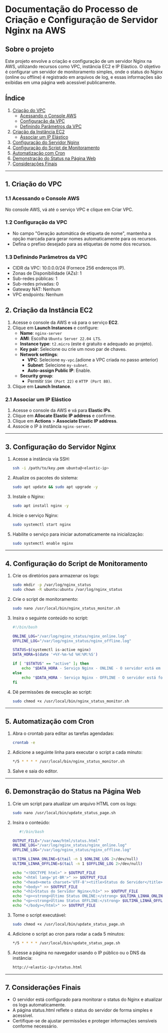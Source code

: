 # Documentação do Processo de Criação e Configuração de Servidor Nginx na AWS
## Sobre o projeto

Este projeto envolve a criação e configuração de um servidor Nginx na AWS, utilizando recursos como VPC, instância EC2 e IP Elástico. O objetivo é configurar um servidor de monitoramento simples, onde o status do Nginx (online ou offline) é registrado em arquivos de log, e essas informações são exibidas em uma página web acessível publicamente.


## Índice

1. [Criação do VPC](#1-criação-do-vpc)
   - [Acessando o Console AWS](#11-acessando-o-console-aws)
   - [Configuração da VPC](#12-configuração-da-vpc)
   - [Definindo Parâmetros da VPC](#13-definindo-parâmetros-da-vpc)
2. [Criação da Instância EC2](#2-criação-da-instância-ec2)
   - [Associar um IP Elástico](#21-associar-um-ip-elástico)
3. [Configuração do Servidor Nginx](#3-configuração-do-servidor-nginx)
4. [Configuração do Script de Monitoramento](#4-configuração-do-script-de-monitoramento)
5. [Automatização com Cron](#5-automatização-com-cron)
6. [Demonstração do Status na Página Web](#6-demonstração-do-status-na-página-web)
7. [Considerações Finais](#7-considerações-finais)

---

## 1. Criação do VPC

### 1.1 Acessando o Console AWS

No console AWS, vá até o serviço VPC e clique em Criar VPC.

### 1.2 Configuração da VPC

  - No campo "Geração automática de etiqueta de nome", mantenha a opção marcada para gerar nomes automaticamente para os recursos.
  - Defina o prefixo desejado para as etiquetas de nome dos recursos.

### 1.3 Definindo Parâmetros da VPC

  - CIDR da VPC: 10.0.0.0/24 (Fornece 256 endereços IP).
  - Zonas de Disponibilidade (AZs): 1
  - Sub-redes públicas: 1
  - Sub-redes privadas: 0
  - Gateway NAT: Nenhum
  - VPC endpoints: Nenhum

## 2. Criação da Instância EC2

1. Acesse o console da AWS e vá para o serviço **EC2**.
2. Clique em **Launch Instances** e configure:
   - **Name**: `nginx-server`
   - **AMI**: Escolha `Ubuntu Server 22.04 LTS`.
   - **Instance type**: `t2.micro` (este é gratuito e adequado ao projeto).
   - **Key pair**: Selecione ou crie um novo par de chaves.
   - **Network settings**:
     - **VPC**: Selecione `my-vpc`.(adione a VPC criada no passo anterior)
     - **Subnet**: Selecione `my-subnet`.
     - **Auto-assign Public IP**: Enable.
   - **Security group**:
     - Permitir `SSH (Port 22)` e `HTTP (Port 80)`.
3. Clique em **Launch Instance**.

### 2.1 Associar um IP Elástico

1. Acesse o console da AWS e vá para **Elastic IPs**.
2. Clique em **Allocate Elastic IP address** e confirme.
3. Clique em **Actions** > **Associate Elastic IP address**.
4. Associe o IP à instância `nginx-server`.

---

## 3. Configuração do Servidor Nginx

1. Acesse a instância via SSH:
   ```bash
   ssh -i /path/to/key.pem ubuntu@<elastic-ip>
2. Atualize os pacotes do sistema:
   ```bash
   sudo apt update && sudo apt upgrade -y 
3. Instale o Nginx:
   ```bash
   sudo apt install nginx -y
4. Inicie o serviço Nginx:
   ```bash
   sudo systemctl start nginx
5. Habilite o serviço para iniciar automaticamente na inicialização:
   ```bash
   sudo systemctl enable nginx

---

## 4. Configuração do Script de Monitoramento

1. Crie os diretórios para armazenar os logs:
   ```bash
   sudo mkdir -p /var/log/nginx_status
   sudo chown -R ubuntu:ubuntu /var/log/nginx_status

2. Crie o script de monitoramento:
   ```bash
   sudo nano /usr/local/bin/nginx_status_monitor.sh 
3. Insira o seguinte conteúdo no script:
   ```bash
   #!/bin/bash

   ONLINE_LOG="/var/log/nginx_status/nginx_online.log"
   OFFLINE_LOG="/var/log/nginx_status/nginx_offline.log"

   STATUS=$(systemctl is-active nginx)
   DATA_HORA=$(date '+%Y-%m-%d %H:%M:%S')

   if [ "$STATUS" == "active" ]; then
       echo "$DATA_HORA - Serviço Nginx - ONLINE - O servidor está em execução." >> $ONLINE_LOG
   else
       echo "$DATA_HORA - Serviço Nginx - OFFLINE - O servidor está fora de operação." >> $OFFLINE_LOG
   fi

4. Dê permissões de execução ao script:
   ```bash
   sudo chmod +x /usr/local/bin/nginx_status_monitor.sh

---

## 5. Automatização com Cron

1. Abra o crontab para editar as tarefas agendadas:
   ```bash
   crontab -e
2. Adicione a seguinte linha para executar o script a cada minuto:
   ```bash
   */5 * * * * /usr/local/bin/nginx_status_monitor.sh 
3. Salve e saia do editor.

---

## 6. Demonstração do Status na Página Web

1. Crie um script para atualizar um arquivo HTML com os logs:
   ```bash
   sudo nano /usr/local/bin/update_status_page.sh
2. Insira o conteúdo:
   ```bash
      #!/bin/bash

   OUTPUT_FILE="/var/www/html/status.html"
   ONLINE_LOG="/var/log/nginx_status/nginx_online.log"
   OFFLINE_LOG="/var/log/nginx_status/nginx_offline.log"

   ULTIMA_LINHA_ONLINE=$(tail -n 1 $ONLINE_LOG 2>/dev/null)
   ULTIMA_LINHA_OFFLINE=$(tail -n 1 $OFFLINE_LOG 2>/dev/null)

   echo "<!DOCTYPE html>" > $OUTPUT_FILE
   echo "<html lang='pt-BR'>" >> $OUTPUT_FILE
   echo "<head><meta charset='UTF-8'><title>Status do Servidor</title></head>" >> $OUTPUT_FILE
   echo "<body>" >> $OUTPUT_FILE
   echo "<h1>Status do Servidor Nginx</h1>" >> $OUTPUT_FILE
   echo "<p><strong>Último Status ONLINE:</strong> $ULTIMA_LINHA_ONLINE</p>" >> $OUTPUT_FILE
   echo "<p><strong>Último Status OFFLINE:</strong> $ULTIMA_LINHA_OFFLINE</p>" >> $OUTPUT_FILE
   echo "</body></html>" >> $OUTPUT_FILE 
3. Torne o script executável:
   ```bash
   sudo chmod +x /usr/local/bin/update_status_page.sh
4. Adicione o script ao cron para rodar a cada 5 minutos:
   ```bash
   */5 * * * * /usr/local/bin/update_status_page.sh
   
5. Acesse a página no navegador usando o IP público ou o DNS da instância:
   ```bash
   http://<elastic-ip>/status.html

---

## 7. Considerações Finais

  - O servidor está configurado para monitorar o status do Nginx e atualizar os logs automaticamente.
  - A página status.html reflete o status do servidor de forma simples e acessível.
  - Certifique-se de ajustar permissões e proteger informações sensíveis conforme necessário.
